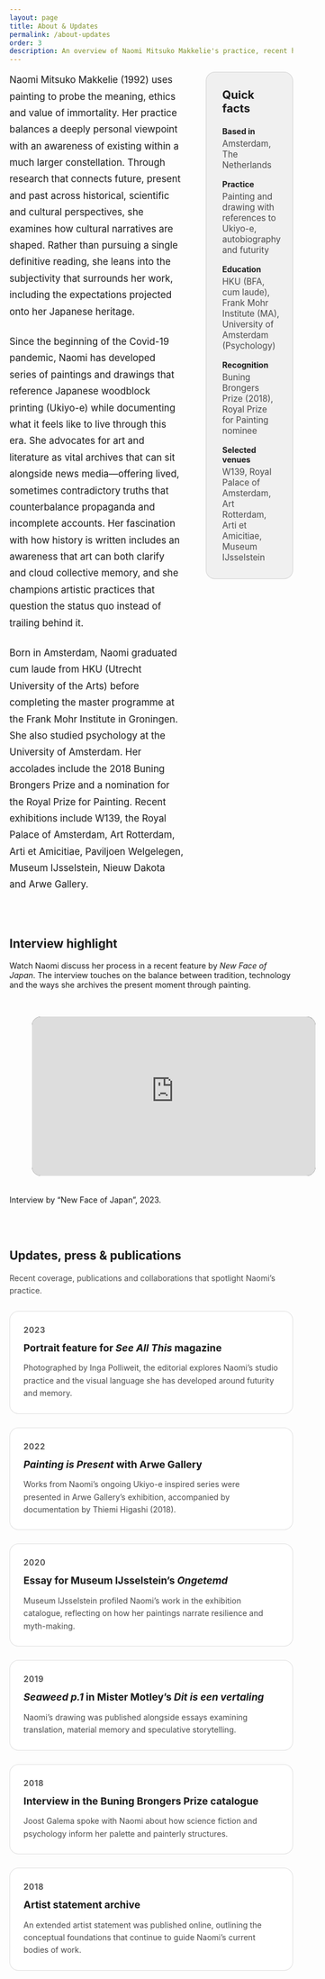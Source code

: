 ```yaml
---
layout: page
title: About & Updates
permalink: /about-updates
order: 3
description: An overview of Naomi Mitsuko Makkelie's practice, recent highlights and press features.
---
```


<style>
  .about-page {
    --about-accent: rgba(0, 0, 0, 0.05);
    --about-border: rgba(0, 0, 0, 0.12);
    --about-muted: #4a4a4a;
    display: grid;
    gap: 3rem;
  }

  .about-hero {
    display: grid;
    gap: 2.5rem;
  }

  .about-hero__intro {
    display: grid;
    gap: 1.5rem;
    font-size: 1.05rem;
    line-height: 1.75;
  }

  .about-hero__intro p {
    margin: 0;
  }

  .about-quick-facts {
    background: var(--about-accent);
    border: 1px solid var(--about-border);
    border-radius: 1rem;
    padding: 1.75rem;
    display: grid;
    gap: 1.25rem;
  }

  .about-quick-facts h2 {
    margin: 0;
    font-size: 1.25rem;
  }

  .about-quick-facts ul {
    margin: 0;
    padding: 0;
    list-style: none;
    display: grid;
    gap: 1rem;
  }

  .about-quick-facts li {
    display: grid;
    gap: 0.25rem;
  }

  .about-quick-facts span {
    color: var(--about-muted);
    font-size: 0.95rem;
  }

  .about-video {
    display: grid;
    gap: 1.25rem;
  }

  .about-video__frame {
    position: relative;
    width: 100%;
    aspect-ratio: 16 / 9;
    border-radius: 1rem;
    overflow: hidden;
    background: #000;
  }

  .about-video__frame iframe {
    position: absolute;
    inset: 0;
    width: 100%;
    height: 100%;
    border: 0;
  }

  .about-highlights {
    display: grid;
    gap: 1.5rem;
  }

  .about-highlights__grid {
    display: grid;
    gap: 1.5rem;
  }

  .about-highlights article {
    border: 1px solid var(--about-border);
    border-radius: 1rem;
    padding: 1.5rem;
    display: grid;
    gap: 0.75rem;
    background: #fff;
  }

  .about-highlights time {
    font-weight: 600;
    letter-spacing: 0.04em;
    text-transform: uppercase;
    font-size: 0.9rem;
    color: var(--about-muted);
  }

  .about-highlights h3 {
    margin: 0;
    font-size: 1.1rem;
    line-height: 1.4;
  }

  .about-highlights p {
    margin: 0;
    color: var(--about-muted);
    line-height: 1.6;
  }

  .about-highlights a {
    color: inherit;
  }

  @media (min-width: 768px) {
    .about-hero {
      grid-template-columns: minmax(0, 2fr) minmax(0, 1fr);
      align-items: start;
    }

    .about-highlights__grid {
      grid-template-columns: repeat(auto-fit, minmax(260px, 1fr));
    }
  }

  @media (prefers-reduced-motion: reduce) {
    *, *::before, *::after {
      animation-duration: 0.01ms !important;
      animation-iteration-count: 1 !important;
      transition-duration: 0.01ms !important;
      scroll-behavior: auto !important;
    }
  }
</style>

<div class="about-page">
  <section class="about-hero">
    <div class="about-hero__intro">
      <p>Naomi Mitsuko Makkelie (1992) uses painting to probe the meaning, ethics and value of immortality. Her practice balances a deeply personal viewpoint with an awareness of existing within a much larger constellation. Through research that connects future, present and past across historical, scientific and cultural perspectives, she examines how cultural narratives are shaped. Rather than pursuing a single definitive reading, she leans into the subjectivity that surrounds her work, including the expectations projected onto her Japanese heritage.</p>
      <p>Since the beginning of the Covid-19 pandemic, Naomi has developed series of paintings and drawings that reference Japanese woodblock printing (Ukiyo-e) while documenting what it feels like to live through this era. She advocates for art and literature as vital archives that can sit alongside news media—offering lived, sometimes contradictory truths that counterbalance propaganda and incomplete accounts. Her fascination with how history is written includes an awareness that art can both clarify and cloud collective memory, and she champions artistic practices that question the status quo instead of trailing behind it.</p>
      <p>Born in Amsterdam, Naomi graduated cum laude from HKU (Utrecht University of the Arts) before completing the master programme at the Frank Mohr Institute in Groningen. She also studied psychology at the University of Amsterdam. Her accolades include the 2018 Buning Brongers Prize and a nomination for the Royal Prize for Painting. Recent exhibitions include W139, the Royal Palace of Amsterdam, Art Rotterdam, Arti et Amicitiae, Paviljoen Welgelegen, Museum IJsselstein, Nieuw Dakota and Arwe Gallery.</p>
    </div>
    <aside class="about-quick-facts" aria-labelledby="about-quick-facts-title">
      <h2 id="about-quick-facts-title">Quick facts</h2>
      <ul>
        <li>
          <strong>Based in</strong>
          <span>Amsterdam, The Netherlands</span>
        </li>
        <li>
          <strong>Practice</strong>
          <span>Painting and drawing with references to Ukiyo-e, autobiography and futurity</span>
        </li>
        <li>
          <strong>Education</strong>
          <span>HKU (BFA, cum laude), Frank Mohr Institute (MA), University of Amsterdam (Psychology)</span>
        </li>
        <li>
          <strong>Recognition</strong>
          <span>Buning Brongers Prize (2018), Royal Prize for Painting nominee</span>
        </li>
        <li>
          <strong>Selected venues</strong>
          <span>W139, Royal Palace of Amsterdam, Art Rotterdam, Arti et Amicitiae, Museum IJsselstein</span>
        </li>
      </ul>
    </aside>
  </section>

  <section class="about-video" aria-labelledby="about-video-title">
    <div>
      <h2 id="about-video-title">Interview highlight</h2>
      <p>Watch Naomi discuss her process in a recent feature by <em>New Face of Japan</em>. The interview touches on the balance between tradition, technology and the ways she archives the present moment through painting.</p>
    </div>
    <figure class="about-video__frame">
      <iframe src="https://customer-ducnjes7bpcd3viu.cloudflarestream.com/565f16d0b7e14a763599aefcf57d483a/iframe?preload=true&defaultTextTrack=en" title="Interview with Naomi Mitsuko Makkelie by New Face of Japan" allow="accelerometer; autoplay; encrypted-media; gyroscope; picture-in-picture" allowfullscreen></iframe>
    </figure>
    <figcaption>Interview by &ldquo;New Face of Japan&rdquo;, 2023.</figcaption>
  </section>

  <section class="about-highlights" aria-labelledby="about-highlights-title">
    <div>
      <h2 id="about-highlights-title">Updates, press &amp; publications</h2>
      <p>Recent coverage, publications and collaborations that spotlight Naomi’s practice.</p>
    </div>
    <div class="about-highlights__grid">
      <article>
        <time datetime="2023">2023</time>
        <h3>Portrait feature for <em>See All This</em> magazine</h3>
        <p>Photographed by Inga Polliweit, the editorial explores Naomi’s studio practice and the visual language she has developed around futurity and memory.</p>
      </article>
      <article>
        <time datetime="2022">2022</time>
        <h3><em>Painting is Present</em> with Arwe Gallery</h3>
        <p>Works from Naomi’s ongoing Ukiyo-e inspired series were presented in Arwe Gallery’s exhibition, accompanied by documentation by Thiemi Higashi (2018).</p>
      </article>
      <article>
        <time datetime="2020">2020</time>
        <h3>Essay for Museum IJsselstein’s <em>Ongetemd</em></h3>
        <p>Museum IJsselstein profiled Naomi’s work in the exhibition catalogue, reflecting on how her paintings narrate resilience and myth-making.</p>
      </article>
      <article>
        <time datetime="2019">2019</time>
        <h3><em>Seaweed p.1</em> in Mister Motley’s <em>Dit is een vertaling</em></h3>
        <p>Naomi’s drawing was published alongside essays examining translation, material memory and speculative storytelling.</p>
      </article>
      <article>
        <time datetime="2018">2018</time>
        <h3>Interview in the Buning Brongers Prize catalogue</h3>
        <p>Joost Galema spoke with Naomi about how science fiction and psychology inform her palette and painterly structures.</p>
      </article>
      <article>
        <time datetime="2018">2018</time>
        <h3>Artist statement archive</h3>
        <p>An extended artist statement was published online, outlining the conceptual foundations that continue to guide Naomi’s current bodies of work.</p>
      </article>
    </div>
  </section>
</div>
